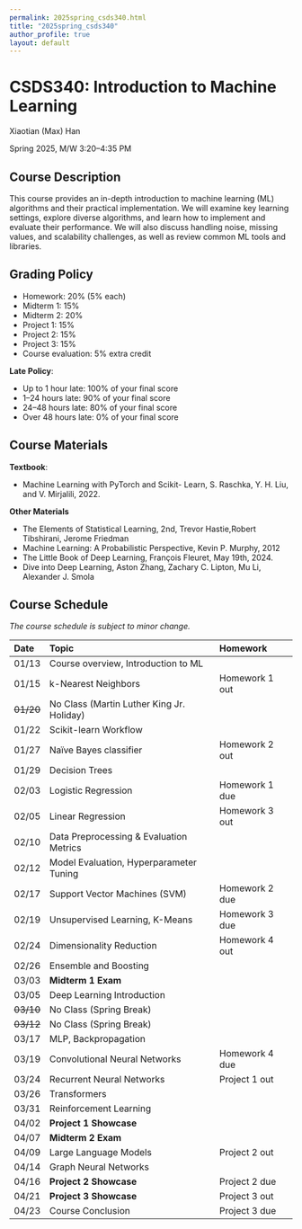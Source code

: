 ```yaml
---
permalink: 2025spring_csds340.html
title: "2025spring_csds340"
author_profile: true
layout: default
---
```




# **CSDS340: Introduction to Machine Learning**

Xiaotian (Max) Han

Spring 2025, M/W 3:20–4:35 PM


## **Course Description**

This course provides an in-depth introduction to machine learning (ML) algorithms and their practical implementation. We will examine key learning settings, explore diverse algorithms, and learn how to implement and evaluate their performance. We will also discuss handling noise, missing values, and scalability challenges, as well as review common ML tools and libraries.


## **Grading Policy**

- Homework: 20% (5% each)
- Midterm 1: 15%
- Midterm 2: 20%
- Project 1: 15%
- Project 2: 15%
- Project 3: 15%
- Course evaluation: 5% extra credit

**Late Policy**: 
- Up to 1 hour late: 100% of your final score
- 1–24 hours late: 90% of your final score
- 24–48 hours late: 80% of your final score
- Over 48 hours late: 0% of your final score



## **Course Materials**

**Textbook**: 
- Machine Learning with PyTorch and Scikit- Learn, S. Raschka, Y. H. Liu, and V. Mirjalili, 2022.

**Other Materials**
- The Elements of Statistical Learning, 2nd, Trevor Hastie,Robert Tibshirani, Jerome Friedman
- Machine Learning: A Probabilistic Perspective, Kevin P. Murphy, 2012
- The Little Book of Deep Learning, François Fleuret, May 19th, 2024.
- Dive into Deep Learning, Aston Zhang, Zachary C. Lipton, Mu Li, Alexander J. Smola


## **Course Schedule** 

*The course schedule is subject to minor change.*

| Date        | Topic                                           | Homework |
| :---------- | :---------------------------------------------- | :-------------- |
| 01/13       | Course overview, Introduction to ML             |                 |
| 01/15       | k-Nearest Neighbors                            | Homework 1 out  |
| ~~01/20~~   | No Class (Martin Luther King Jr. Holiday)      |                 |
| 01/22       | Scikit-learn Workflow                          |                 |
| 01/27       | Naïve Bayes classifier                         | Homework 2 out  |
| 01/29       | Decision Trees                                 |                 |
| 02/03       | Logistic Regression                            | Homework 1 due  |
| 02/05       | Linear Regression                              | Homework 3 out  |
| 02/10       | Data Preprocessing & Evaluation Metrics       |                 |
| 02/12       | Model Evaluation, Hyperparameter Tuning      |                 |
| 02/17       | Support Vector Machines (SVM)                | Homework 2 due  |
| 02/19       | Unsupervised Learning, K-Means                 | Homework 3 due  |
| 02/24       | Dimensionality Reduction                       | Homework 4 out  |
| 02/26       | Ensemble and Boosting                              |                 |
| 03/03       | **Midterm 1 Exam**                           |                 |
| 03/05       |  Deep Learning Introduction                                       |                 |
| ~~03/10~~   | No Class (Spring Break)                        |                 |
| ~~03/12~~   | No Class (Spring Break)                        |                 |
| 03/17       | MLP, Backpropagation                    |                 |
| 03/19       | Convolutional Neural Networks                          | Homework 4 due  |
| 03/24       | Recurrent Neural Networks                  | Project 1 out   |
| 03/26       | Transformers                                   |                 |
| 03/31       | Reinforcement Learning                         |                 |
| 04/02       | **Project 1 Showcase**                         |                 |
| 04/07       | **Midterm 2 Exam**                            |                 |
| 04/09       | Large Language Models                          | Project 2 out   |
| 04/14       | Graph Neural Networks                          |                 |
| 04/16       | **Project 2 Showcase**                         | Project 2 due   |
| 04/21       | **Project 3 Showcase**                         | Project 3 out   |
| 04/23       | Course Conclusion                              | Project 3 due   |














 